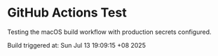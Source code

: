 # GitHub Actions Test

Testing the macOS build workflow with production secrets configured.

Build triggered at: Sun Jul 13 19:09:15 +08 2025


